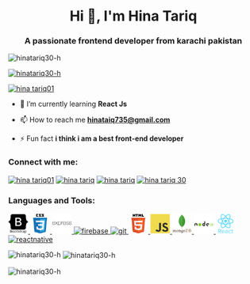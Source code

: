 <h1 align="center">Hi 👋, I'm Hina Tariq</h1>
<h3 align="center">A passionate frontend developer from karachi pakistan</h3>

<p align="left"> <img src="https://komarev.com/ghpvc/?username=hinatariq30-h&label=Profile%20views&color=0e75b6&style=flat" alt="hinatariq30-h" /> </p>

<p align="left"> <a href="https://github.com/ryo-ma/github-profile-trophy"><img src="https://github-profile-trophy.vercel.app/?username=hinatariq30-h" alt="hinatariq30-h" /></a> </p>

<p align="left"> <a href="https://twitter.com/hina tariq01" target="blank"><img src="https://img.shields.io/twitter/follow/hina tariq01?logo=twitter&style=for-the-badge" alt="hina tariq01" /></a> </p>

- 🌱 I’m currently learning **React Js**

- 📫 How to reach me **hinataiq735@gmail.com**

- ⚡ Fun fact **i think i am a best front-end developer**

<h3 align="left">Connect with me:</h3>
<p align="left">
<a href="https://twitter.com/hina tariq01" target="blank"><img align="center" src="https://raw.githubusercontent.com/rahuldkjain/github-profile-readme-generator/master/src/images/icons/Social/twitter.svg" alt="hina tariq01" height="30" width="40" /></a>
<a href="https://linkedin.com/in/hina tariq" target="blank"><img align="center" src="https://raw.githubusercontent.com/rahuldkjain/github-profile-readme-generator/master/src/images/icons/Social/linked-in-alt.svg" alt="hina tariq" height="30" width="40" /></a>
<a href="https://fb.com/hina tariq" target="blank"><img align="center" src="https://raw.githubusercontent.com/rahuldkjain/github-profile-readme-generator/master/src/images/icons/Social/facebook.svg" alt="hina tariq" height="30" width="40" /></a>
<a href="https://instagram.com/hina tariq 30" target="blank"><img align="center" src="https://raw.githubusercontent.com/rahuldkjain/github-profile-readme-generator/master/src/images/icons/Social/instagram.svg" alt="hina tariq 30" height="30" width="40" /></a>
</p>

<h3 align="left">Languages and Tools:</h3>
<p align="left"> <a href="https://getbootstrap.com" target="_blank" rel="noreferrer"> <img src="https://raw.githubusercontent.com/devicons/devicon/master/icons/bootstrap/bootstrap-plain-wordmark.svg" alt="bootstrap" width="40" height="40"/> </a> <a href="https://www.w3schools.com/css/" target="_blank" rel="noreferrer"> <img src="https://raw.githubusercontent.com/devicons/devicon/master/icons/css3/css3-original-wordmark.svg" alt="css3" width="40" height="40"/> </a> <a href="https://expressjs.com" target="_blank" rel="noreferrer"> <img src="https://raw.githubusercontent.com/devicons/devicon/master/icons/express/express-original-wordmark.svg" alt="express" width="40" height="40"/> </a> <a href="https://firebase.google.com/" target="_blank" rel="noreferrer"> <img src="https://www.vectorlogo.zone/logos/firebase/firebase-icon.svg" alt="firebase" width="40" height="40"/> </a> <a href="https://git-scm.com/" target="_blank" rel="noreferrer"> <img src="https://www.vectorlogo.zone/logos/git-scm/git-scm-icon.svg" alt="git" width="40" height="40"/> </a> <a href="https://www.w3.org/html/" target="_blank" rel="noreferrer"> <img src="https://raw.githubusercontent.com/devicons/devicon/master/icons/html5/html5-original-wordmark.svg" alt="html5" width="40" height="40"/> </a> <a href="https://developer.mozilla.org/en-US/docs/Web/JavaScript" target="_blank" rel="noreferrer"> <img src="https://raw.githubusercontent.com/devicons/devicon/master/icons/javascript/javascript-original.svg" alt="javascript" width="40" height="40"/> </a> <a href="https://www.mongodb.com/" target="_blank" rel="noreferrer"> <img src="https://raw.githubusercontent.com/devicons/devicon/master/icons/mongodb/mongodb-original-wordmark.svg" alt="mongodb" width="40" height="40"/> </a> <a href="https://nodejs.org" target="_blank" rel="noreferrer"> <img src="https://raw.githubusercontent.com/devicons/devicon/master/icons/nodejs/nodejs-original-wordmark.svg" alt="nodejs" width="40" height="40"/> </a> <a href="https://reactjs.org/" target="_blank" rel="noreferrer"> <img src="https://raw.githubusercontent.com/devicons/devicon/master/icons/react/react-original-wordmark.svg" alt="react" width="40" height="40"/> </a> <a href="https://reactnative.dev/" target="_blank" rel="noreferrer"> <img src="https://reactnative.dev/img/header_logo.svg" alt="reactnative" width="40" height="40"/> </a> </p>

<p><img align="left" src="https://github-readme-stats.vercel.app/api/top-langs?username=hinatariq30-h&show_icons=true&locale=en&layout=compact" alt="hinatariq30-h" /></p>

<p>&nbsp;<img align="center" src="https://github-readme-stats.vercel.app/api?username=hinatariq30-h&show_icons=true&locale=en" alt="hinatariq30-h" /></p>

<p><img align="center" src="https://github-readme-streak-stats.herokuapp.com/?user=hinatariq30-h&" alt="hinatariq30-h" /></p>
